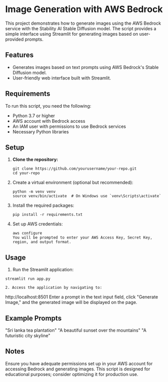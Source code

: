 # Image Generation with AWS Bedrock

This project demonstrates how to generate images using the AWS Bedrock service with the Stability AI Stable Diffusion model. The script provides a simple interface using Streamlit for generating images based on user-provided prompts.

## Features
- Generates images based on text prompts using AWS Bedrock's Stable Diffusion model.
- User-friendly web interface built with Streamlit.

## Requirements

To run this script, you need the following:

- Python 3.7 or higher
- AWS account with Bedrock access
- An IAM user with permissions to use Bedrock services
- Necessary Python libraries

## Setup

1. **Clone the repository:**
   ```
   git clone https://github.com/yourusername/your-repo.git
   cd your-repo

2. Create a virtual environment (optional but recommended):
   ```
   python -m venv venv
   source venv/bin/activate  # On Windows use `venv\Scripts\activate`
   
3. Install the required packages:
   ```
   pip install -r requirements.txt

4. Set up AWS credentials:
   ```
   aws configure
   You will be prompted to enter your AWS Access Key, Secret Key, region, and output format.

## Usage

1. Run the Streamlit application:
```
streamlit run app.py

2. Access the application by navigating to:
```
http://localhost:8501
Enter a prompt in the text input field, click "Generate Image," and the generated image will be displayed on the page.

## Example Prompts
"Sri lanka tea plantation"
"A beautiful sunset over the mountains"
"A futuristic city skyline"

## Notes
Ensure you have adequate permissions set up in your AWS account for accessing Bedrock and generating images.
This script is designed for educational purposes; consider optimizing it for production use.
